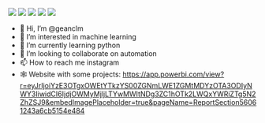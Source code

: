 [<img src="https://img.shields.io/badge/Gmail-D14836?style=for-the-badge&logo=gmail&logoColor=white" />](mailto:geanclm@gmail.com) [<img src="https://img.shields.io/badge/Medium-12100E?style=for-the-badge&logo=medium&logoColor=white" />](https://medium.com/@geanclm) [<img src="https://img.shields.io/badge/LinkedIn-0077B5?style=for-the-badge&logo=linkedin&logoColor=white" />](https://www.linkedin.com/in/gean-madeira-b0377737/)  [<img src="https://img.shields.io/badge/Twitter-1DA1F2?style=for-the-badge&logo=twitter&logoColor=white" />](https://www.twitter.com/geanclm/) [<img src="https://img.shields.io/badge/Kaggle-20BEFF?style=for-the-badge&logo=Kaggle&logoColor=white" />](https://kaggle.com/geanclm)


- 👋 Hi, I’m @geanclm
- 👀 I’m interested in machine learning
- 🌱 I’m currently learning python
- 💞️ I’m looking to collaborate on automation
- 📫 How to reach me instagram
- :spider_web: Website with some projects: https://app.powerbi.com/view?r=eyJrIjoiYzE3OTgxOWEtYTkzYS00ZGNmLWE1ZGMtMDYzOTA3ODIyNWY3IiwidCI6IjdjOWMyMjljLTYwMWItNDg3ZC1hOTk2LWQxYWRiZTg5N2ZhZSJ9&embedImagePlaceholder=true&pageName=ReportSection56061243a6cb5154e484

<!---
geanclm/geanclm is a ✨ special ✨ repository because its `README.md` (this file) appears on your GitHub profile.
You can click the Preview link to take a look at your changes.
--->
